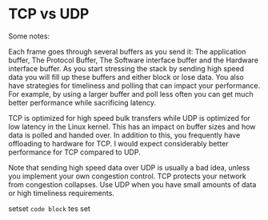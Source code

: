 # TCP vs UDP

Some notes:

Each frame goes through several buffers as you send it: The application buffer, The Protocol Buffer, The Software interface buffer and the Hardware interface buffer. As you start stressing the stack by sending high speed data you will fill up these buffers and either block or lose data. You also have strategies for timeliness and polling that can impact your performance. For example, by using a larger buffer and poll less often you can get much better performance while sacrificing latency.

TCP is optimized for high speed bulk transfers while UDP is optimized for low latency in the Linux kernel. This has an impact on buffer sizes and how data is polled and handed over. In addition to this, you frequently have offloading to hardware for TCP. I would expect considerably better performance for TCP compared to UDP.

Note that sending high speed data over UDP is usually a bad idea, unless you implement your own congestion control. TCP protects your network from congestion collapses. Use UDP when you have small amounts of data or high timeliness requirements.

setset `code block` tes set